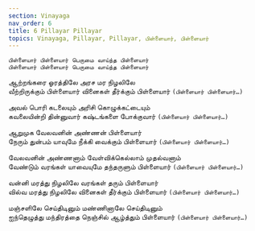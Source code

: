 ```yaml
---
section: Vinayaga
nav_order: 6
title: 6 Pillayar Pillayar
topics: Vinayaga, Pillayar, Pillayar, பிள்ளையார், பிள்ளையார் 
---
```


`பிள்ளையார் பிள்ளையார் பெருமை வாய்ந்த பிள்ளையார்`\
`பிள்ளையார் பிள்ளையார் பெருமை வாய்ந்த பிள்ளையார்`

ஆற்றங்கரை ஓரத்திலே அரச மர நிழலிலே\
வீற்றிருக்கும் பிள்ளையார் வினைகள் தீர்க்கும் பிள்ளையார் `(பிள்ளையார் பிள்ளையார்…)`

அவல் பொரி கடலையும் அரிசி கொழுக்கட்டையும்\
கவலையின்றி தின்னுவார் கஷ்டங்களை போக்குவார் `(பிள்ளையார் பிள்ளையார்…)`

ஆறுமுக வேலவனின் அண்ணன் பிள்ளையார்\
நேரும் துன்பம் யாவுமே நீக்கி வைக்கும் பிள்ளையார் `(பிள்ளையார் பிள்ளையார்…)`

வேலவனின் அண்ணனாம் வேள்விக்கெல்லாம் முதல்வனாம்\
வேண்டும் வரங்கள் யாவையுமே தந்தருளும் பிள்ளையார் `(பிள்ளையார் பிள்ளையார்…)`

வன்னி மரத்து நிழலிலே வரங்கள் தரும் பிள்ளையார்\
வில்வ மரத்து நிழலிலே வினைகள் தீர்க்கும் பிள்ளையார்  `(பிள்ளையார் பிள்ளையார்…)`

மஞ்சளிலே செய்திடினும் மண்ணினாலே செய்திடினும்\
ஐந்தெழுத்து மந்திரத்தை நெஞ்சில் ஆழ்த்தும் பிள்ளையார்  `(பிள்ளையார் பிள்ளையார்…)`


